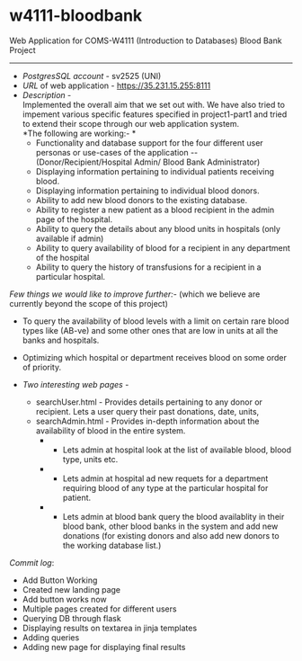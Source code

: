 # w4111-bloodbank
Web Application for COMS-W4111 (Introduction to Databases) Blood Bank Project

---

* *PostgresSQL account* - sv2525 (UNI)
* *URL* of web application - https://35.231.15.255:8111
* *Description* - <br>
Implemented the overall aim that we set out with. We have also tried to impement various specific features specified in project1-part1 and tried to extend their scope through our web application system. <br> *The following are working:- * <br>
  * Functionality and database support for the four different user personas or use-cases of the application -- (Donor/Recipient/Hospital Admin/ Blood Bank Administrator) <br>
  * Displaying information pertaining to individual patients receiving blood.  <br>
  * Displaying information pertaining to individual blood donors.  <br>
  * Ability to add new blood donors to the existing database. <br>
  * Ability to register a new patient as a blood recipient in the admin page of the hospital.
  * Ability to query the details about any blood units in hospitals (only available if admin) <br>
  * Ability to query availability of blood for a recipient in any department of the hospital <br>
  * Ability to query the history of transfusions for a recipient in a particular hospital. <br>
  
 *Few things we would like to improve further:-* (which we believe are currently beyond the scope of this project)
 * To query the availability of blood levels with a limit on certain rare blood types like (AB-ve) and some other ones that are low in units at all the banks and hospitals.
 * Optimizing which hospital or department receives blood on some order of priority. 

* *Two interesting web pages* - <br>
  * searchUser.html - Provides details pertaining to any donor or recipient. Lets a user query their past donations, date, units, 
  * searchAdmin.html - Provides in-depth information about the availability of blood in the entire system.
       * - Lets admin at hospital look at the list of available blood, blood type, units etc.
       * - Lets admin at hospital ad new requets for a department requiring blood of any type at the particular hospital for patient.
       * - Lets admin at blood bank query the blood availablity in their blood bank, other blood banks in the system and add new donations (for existing donors and also add new donors to the working database list.)

_Commit log_:
 - Add Button Working
 - Created new landing page
 - Add button works now
 - Multiple pages created for different users
 - Querying DB through flask
 - Displaying results on textarea in jinja templates
 - Adding queries
 - Adding new page for displaying final results
